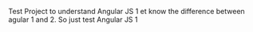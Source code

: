 Test Project to understand Angular JS 1 et know the difference between agular 1 and 2.
So just test Angular JS 1
